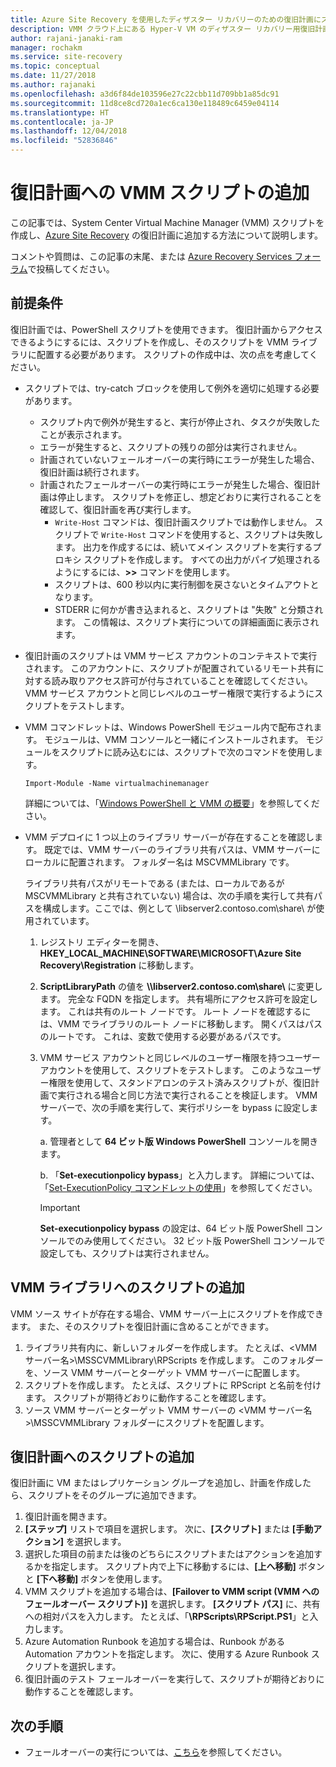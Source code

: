 ```yaml
---
title: Azure Site Recovery を使用したディザスター リカバリーのための復旧計画にスクリプトを追加する | Microsoft Docs
description: VMM クラウド上にある Hyper-V VM のディザスター リカバリー用復旧計画に、VMM スクリプトを追加する方法について説明します。
author: rajani-janaki-ram
manager: rochakm
ms.service: site-recovery
ms.topic: conceptual
ms.date: 11/27/2018
ms.author: rajanaki
ms.openlocfilehash: a3d6f84de103596e27c22cbb11d709bb1a85dc91
ms.sourcegitcommit: 11d8ce8cd720a1ec6ca130e118489c6459e04114
ms.translationtype: HT
ms.contentlocale: ja-JP
ms.lasthandoff: 12/04/2018
ms.locfileid: "52836846"
---
```

# <a name="add-a-vmm-script-to-a-recovery-plan"></a>復旧計画への VMM スクリプトの追加

この記事では、System Center Virtual Machine Manager (VMM) スクリプトを作成し、[Azure Site Recovery](site-recovery-overview.md) の復旧計画に追加する方法について説明します。

コメントや質問は、この記事の末尾、または [Azure Recovery Services フォーラム](https://social.msdn.microsoft.com/forums/azure/home?forum=hypervrecovmgr)で投稿してください。

## <a name="prerequisites"></a>前提条件

復旧計画では、PowerShell スクリプトを使用できます。 復旧計画からアクセスできるようにするには、スクリプトを作成し、そのスクリプトを VMM ライブラリに配置する必要があります。 スクリプトの作成中は、次の点を考慮してください。

* スクリプトでは、try-catch ブロックを使用して例外を適切に処理する必要があります。
    - スクリプト内で例外が発生すると、実行が停止され、タスクが失敗したことが表示されます。
    - エラーが発生すると、スクリプトの残りの部分は実行されません。
    - 計画されていないフェールオーバーの実行時にエラーが発生した場合、復旧計画は続行されます。
    - 計画されたフェールオーバーの実行時にエラーが発生した場合、復旧計画は停止します。 スクリプトを修正し、想定どおりに実行されることを確認して、復旧計画を再び実行します。
        - `Write-Host` コマンドは、復旧計画スクリプトでは動作しません。 スクリプトで `Write-Host` コマンドを使用すると、スクリプトは失敗します。 出力を作成するには、続いてメイン スクリプトを実行するプロキシ スクリプトを作成します。 すべての出力がパイプ処理されるようにするには、**\>\>** コマンドを使用します。
        - スクリプトは、600 秒以内に実行制御を戻さないとタイムアウトとなります。
        - STDERR に何かが書き込まれると、スクリプトは "失敗" と分類されます。 この情報は、スクリプト実行についての詳細画面に表示されます。

* 復旧計画のスクリプトは VMM サービス アカウントのコンテキストで実行されます。 このアカウントに、スクリプトが配置されているリモート共有に対する読み取りアクセス許可が付与されていることを確認してください。 VMM サービス アカウントと同じレベルのユーザー権限で実行するようにスクリプトをテストします。
* VMM コマンドレットは、Windows PowerShell モジュール内で配布されます。 モジュールは、VMM コンソールと一緒にインストールされます。 モジュールをスクリプトに読み込むには、スクリプトで次のコマンドを使用します。 

    `Import-Module -Name virtualmachinemanager`

    詳細については、「[Windows PowerShell と VMM の概要](https://technet.microsoft.com/library/hh875013.aspx)」を参照してください。
* VMM デプロイに 1 つ以上のライブラリ サーバーが存在することを確認します。 既定では、VMM サーバーのライブラリ共有パスは、VMM サーバーにローカルに配置されます。 フォルダー名は MSCVMMLibrary です。

  ライブラリ共有パスがリモートである (または、ローカルであるが MSCVMMLibrary と共有されていない) 場合は、次の手順を実行して共有パスを構成します。ここでは、例として \\libserver2.contoso.com\share\ が使用されています。
  
  1. レジストリ エディターを開き、**HKEY_LOCAL_MACHINE\SOFTWARE\MICROSOFT\Azure Site Recovery\Registration** に移動します。

  1. **ScriptLibraryPath** の値を **\\\libserver2.contoso.com\share\\** に変更します。 完全な FQDN を指定します。 共有場所にアクセス許可を設定します。 これは共有のルート ノードです。 ルート ノードを確認するには、VMM でライブラリのルート ノードに移動します。 開くパスはパスのルートです。 これは、変数で使用する必要があるパスです。

  1. VMM サービス アカウントと同じレベルのユーザー権限を持つユーザー アカウントを使用して、スクリプトをテストします。 このようなユーザー権限を使用して、スタンドアロンのテスト済みスクリプトが、復旧計画で実行される場合と同じ方法で実行されることを検証します。 VMM サーバーで、次の手順を実行して、実行ポリシーを bypass に設定します。

     a. 管理者として **64 ビット版 Windows PowerShell** コンソールを開きます。
     
     b. 「**Set-executionpolicy bypass**」と入力します。 詳細については、「[Set-ExecutionPolicy コマンドレットの使用](https://technet.microsoft.com/library/ee176961.aspx)」を参照してください。

     > [!IMPORTANT]
     > **Set-executionpolicy bypass** の設定は、64 ビット版 PowerShell コンソールでのみ使用してください。 32 ビット版 PowerShell コンソールで設定しても、スクリプトは実行されません。

## <a name="add-the-script-to-the-vmm-library"></a>VMM ライブラリへのスクリプトの追加

VMM ソース サイトが存在する場合、VMM サーバー上にスクリプトを作成できます。 また、そのスクリプトを復旧計画に含めることができます。

1. ライブラリ共有内に、新しいフォルダーを作成します。 たとえば、\<VMM サーバー名>\MSSCVMMLibrary\RPScripts を作成します。 このフォルダーを、ソース VMM サーバーとターゲット VMM サーバーに配置します。
1. スクリプトを作成します。 たとえば、スクリプトに RPScript と名前を付けます。 スクリプトが期待どおりに動作することを確認します。
1. ソース VMM サーバーとターゲット VMM サーバーの \<VMM サーバー名>\MSSCVMMLibrary フォルダーにスクリプトを配置します。

## <a name="add-the-script-to-a-recovery-plan"></a>復旧計画へのスクリプトの追加

復旧計画に VM またはレプリケーション グループを追加し、計画を作成したら、スクリプトをそのグループに追加できます。

1. 復旧計画を開きます。
1. **[ステップ]** リストで項目を選択します。 次に、**[スクリプト]** または **[手動アクション]** を選択します。
1. 選択した項目の前または後のどちらにスクリプトまたはアクションを追加するかを指定します。 スクリプト内で上下に移動するには、**[上へ移動]** ボタンと **[下へ移動]** ボタンを使用します。
1. VMM スクリプトを追加する場合は、**[Failover to VMM script (VMM へのフェールオーバー スクリプト)]** を選択します。 **[スクリプト パス]** に、共有への相対パスを入力します。 たとえば、「**\RPScripts\RPScript.PS1**」と入力します。
1. Azure Automation Runbook を追加する場合は、Runbook がある Automation アカウントを指定します。 次に、使用する Azure Runbook スクリプトを選択します。
1. 復旧計画のテスト フェールオーバーを実行して、スクリプトが期待どおりに動作することを確認します。


## <a name="next-steps"></a>次の手順
* フェールオーバーの実行については、[こちら](site-recovery-failover.md)を参照してください。

